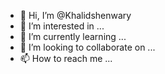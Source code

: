 - 👋 Hi, I’m @Khalidshenwary
- 👀 I’m interested in ...
- 🌱 I’m currently learning ...
- 💞️ I’m looking to collaborate on ...
- 📫 How to reach me ...

<!---
Khalidshenwary/Khalidshenwary is a ✨ special ✨ repository because its `README.md` (this file) appears on your GitHub profile.
You can click the Preview link to take a look at your changes.
--->
